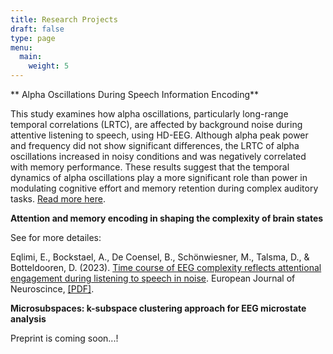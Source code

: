 ```yaml
---
title: Research Projects
draft: false
type: page
menu:
  main:
    weight: 5
---
```


** Alpha Oscillations During Speech Information Encoding**

This study examines how alpha oscillations, particularly long-range temporal correlations (LRTC), are affected by background noise during attentive listening to speech, using HD-EEG. Although alpha peak power and frequency did not show significant differences, the LRTC of alpha oscillations increased in noisy conditions and was negatively correlated with memory performance. These results suggest that the temporal dynamics of alpha oscillations play a more significant role than power in modulating cognitive effort and memory retention during complex auditory tasks. [Read more here](https://www.researchgate.net/publication/391667028_Alpha_Oscillations_During_Speech_Information_Encoding).


**Attention and memory encoding in shaping the complexity of brain states**

See for more detailes:

Eqlimi, E., Bockstael, A., De Coensel, B., Schönwiesner, M., Talsma, D., & Botteldooren, D. (2023). [Time course of EEG complexity reflects attentional engagement during listening to speech in noise](https://onlinelibrary.wiley.com/doi/10.1111/ejn.16159). European Journal of Neuroscince, [[PDF]](https://www.researchgate.net/publication/374638222_Time_course_of_EEG_complexity_reflects_attentional_engagement_during_listening_to_speech_in_noise).

 
**Microsubspaces: k-subspace clustering approach for EEG microstate
analysis**

Preprint is coming soon...!